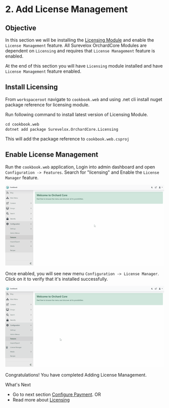 # 2. Add License Management

## Objective

In this section we will be installing the [Licensing Module](/modules/licensing) and enable the `License Management` feature.
All Surevelox OrchardCore Modules are dependent on `Licensing` and requires that `License Management` feature is enabled.

At the end of this section you will have `Licensing` module installed and have `License Management` feature enabled.

## Install Licensing

From `workspaceroot` navigate to `cookbook.web` and using .net cli install nuget package reference for licensing module.

Run following command to install latest version of Licensing Module.

```dotnetcli
cd cookbook.web
dotnet add package Surevelox.OrchardCore.Licensing
```
This will add the package reference to `cookbook.web.csproj`


## Enable License Management

Run the `cookbook.web` application, Login into admin dashboard and open `Configuration -> Features`. Search for "licensing" and Enable the `License Manager` feature.

![Enable License Manager](./images/licensing-enable.gif)

Once enabled, you will see new menu `Configuration -> License Manager`. Click on it to verify that it's installed successfully.

![License Manager](./images/licensing-success.gif)

Congratulations! You have completed Adding License Management. 

What's Next
 
- Go to next section [Configure Payment](Payment). OR
- Read more about [Licensing](/modules/licensing)




